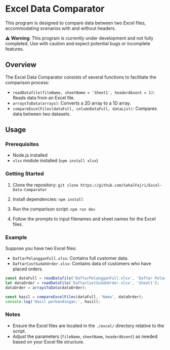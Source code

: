 # Excel Data Comparator

This program is designed to compare data between two Excel files, accommodating scenarios with and without headers.

⚠️ **Warning**: This program is currently under development and not fully completed. Use with caution and expect potential bugs or incomplete features.

## Overview

The Excel Data Comparator consists of several functions to facilitate the comparison process:

- `readDatafile(fileName, sheetName = 'Sheet1', headerAbsent = 1)`: Reads data from an Excel file.
- `arraysToData(arrays)`: Converts a 2D array to a 1D array.
- `compareExcelFiles(dataFull, columnDataFull, dataList)`: Compares data between two datasets.

## Usage

### Prerequisites

- Node.js installed
- `xlsx` module installed (`npm install xlsx`)

### Getting Started

1. Clone the repository: `git clone https://github.com/SahalFajri/Excel-Data-Comparator`

2. Install dependencies: `npm install`

3. Run the comparison script: `npm run dev`

4. Follow the prompts to input filenames and sheet names for the Excel files.

### Example

Suppose you have two Excel files:
- `DaftarPelangganFull.xlsx`: Contains full customer data.
- `DaftarCustSudahOrder.xlsx`: Contains data of customers who have placed orders.

```javascript
const dataFull = readDatafile('DaftarPelangganFull.xlsx', 'Daftar Pelanggan', 0);
let dataOrder = readDatafile('DaftarCustSudahOrder.xlsx', 'Sheet1');
dataOrder = arraysToData(dataOrder);

const hasil = compareExcelFiles(dataFull, 'Nama', dataOrder);
console.log('Hasil perbandingan:', hasil);
```

### Notes

- Ensure the Excel files are located in the `./excel/` directory relative to the script.
- Adjust the parameters (`fileName`, `sheetName`, `headerAbsent`) as needed based on your Excel file structure.
